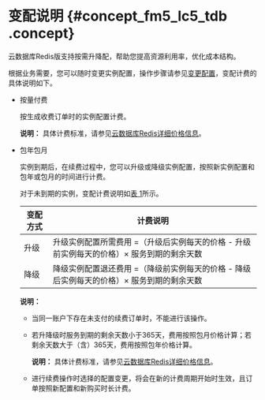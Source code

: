 # 变配说明 {#concept_fm5_lc5_tdb .concept}

云数据库Redis版支持按需升降配，帮助您提高资源利用率，优化成本结构。

根据业务需要，您可以随时变更实例配置，操作步骤请参见[变更配置](../../../../cn.zh-CN/用户指南/实例管理/变更配置.md#)，变配计费的具体说明如下。

-   按量付费

    按生成收费订单时的实例配置计费。

    **说明：** 具体计费标准，请参见[云数据库Redis详细价格信息](https://www.aliyun.com/price/product#/kvstore/detail)。

-   包年包月

    实例到期后，在续费过程中，您可以升级或降级实例配置，按照新实例配置和包年或包月的时间进行计费。

    对于未到期的实例，变配计费说明如[表 1](#table_itr_jfg_ffb)所示。

    |变配方式|计费说明|
    |----|----|
    |升级|升级实例配置所需费用 =（升级后实例每天的价格 - 升级前实例每天的价格）× 服务到期的剩余天数|
    |降级|降级实例配置退还费用 =（降级前实例每天的价格 - 降级后实例每天的价格）× 服务到期的剩余天数|

    **说明：** 

    -   当同一账户下存在未支付的续费订单时，不能进行该操作。
    -   若升降级时服务到期的剩余天数小于365天，费用按照包月价格计算；若剩余天数大于（含）365天，费用按照包年价格计算。

        **说明：** 具体计费标准，请参见[云数据库Redis详细价格信息](https://www.aliyun.com/price/product#/kvstore/detail)。

    -   进行续费操作时选择的配置变更，将会在新的计费周期开始时生效，且订单按照新配置和新购买时长计费。

